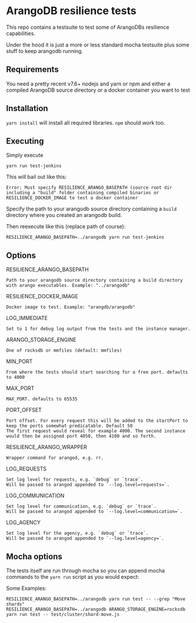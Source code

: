 # ArangoDB resilience tests

This repo contains a testsuite to test some of ArangoDBs resilience capabilities.

Under the hood it is just a more or less standard mocha testsuite plus some stuff to keep arangodb running.

## Requirements

You need a pretty recent v7.6+ nodejs and yarn or npm and either a compiled ArangoDB source directory or a docker container you want to test

## Installation

`yarn install` will install all required libraries. `npm` should work too.

## Executing

Simply execute

`yarn run test-jenkins`

This will bail out like this:

```
Error: Must specify RESILIENCE_ARANGO_BASEPATH (source root dir including a "build" folder containing compiled binaries or RESILIENCE_DOCKER_IMAGE to test a docker container
```

Specify the path to your arangodb source directory containing a `build` directory where you created an arangodb build.

Then reexecute like this (replace path of course):

`RESILIENCE_ARANGO_BASEPATH=../arangodb yarn run test-jenkins`

## Options

RESILIENCE_ARANGO_BASEPATH

    Path to your arangodb source directory containing a build directory with arango executables. Example: "../arangodb"

RESILIENCE_DOCKER_IMAGE

    Docker image to test. Example: "arangdb/arangodb"

LOG_IMMEDIATE

    Set to 1 for debug log output from the tests and the instance manager.

ARANGO_STORAGE_ENGINE

    One of rocksdb or mmfiles (default: mmfiles)

MIN_PORT

    From where the tests should start searching for a free port. defaults to 4000

MAX_PORT

    MAX_PORT. defaults to 65535

PORT_OFFSET

    Port offset. For every request this will be added to the startPort to keep the ports somewhat predicatable. Default 50
    The first request would reveal for example 4000. The second instance would then be assigned port 4050, then 4100 and so forth.

RESILIENCE_ARANGO_WRAPPER

    Wrapper command for arangod, e.g. rr.

LOG_REQUESTS

    Set log level for requests, e.g. `debug` or `trace`.
    Will be passed to arangod appended to `--log.level=requests=`.

LOG_COMMUNICATION

    Set log level for communication, e.g. `debug` or `trace`.
    Will be passed to arangod appended to `--log.level=communication=`.

LOG_AGENCY

    Set log level for the agency, e.g. `debug` or `trace`.
    Will be passed to arangod appended to `--log.level=agency=`.

## Mocha options

The tests itself are run through mocha so you can append mocha commands to the `yarn run` script as you would expect:

Some Examples:

```
RESILIENCE_ARANGO_BASEPATH=../arangodb yarn run test -- --grep "Move shards"
RESILIENCE_ARANGO_BASEPATH=../arangodb ARANGO_STORAGE_ENGINE=rocksdb yarn run test -- test/cluster/shard-move.js
```
